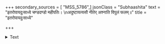 +++
secondary_sources = [ "MSS_5786",]
jsonClass = "Subhaashita"
text = "इतरोपायदुःसाध्ये चण्डदण्डो महीपतिः।  \nअदुष्टायत्यसौ नीतेर् अश्नाति विपुलं फलम्॥"
title = "इतरोपायदुःसाध्ये"

+++

<details><summary>Text</summary>

इतरोपायदुःसाध्ये चण्डदण्डो महीपतिः।  
अदुष्टायत्यसौ नीतेर् अश्नाति विपुलं फलम्॥
</details>
